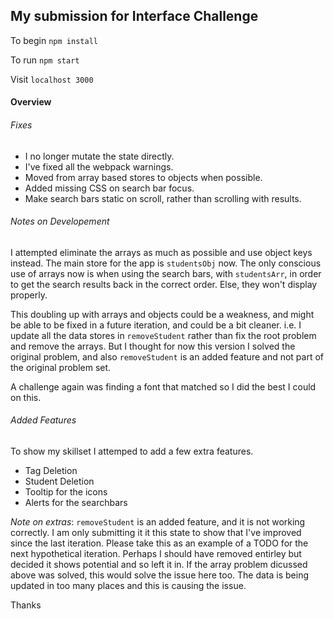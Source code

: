 ## My submission for Interface Challenge

To begin `npm install`

To run `npm start`

Visit `localhost 3000`

#### Overview

###### Fixes
- I no longer mutate the state directly.
- I've fixed all the webpack warnings.
- Moved from array based stores to objects when possible.
- Added missing CSS on search bar focus.
- Make search bars static on scroll, rather than scrolling with results.

###### Notes on Developement

I attempted eliminate the arrays as much as possible and use object keys instead. The main store for the app is `studentsObj` now. The only conscious use of arrays now is when using the search bars, with `studentsArr`, in order to get the search results back in the correct order. Else, they won't display properly.

This doubling up with arrays and objects could be a weakness, and might be able to be fixed in a future iteration, and could be a bit cleaner. i.e. I update all the data stores in `removeStudent` rather than fix the root problem and remove the arrays. But  I thought for now this version I solved the original problem, and also `removeStudent` is an added feature and not part of the original problem set.

A challenge again was finding a font that matched so I did the best I could on this.

###### Added Features

To show my skillset I attemped to add a few extra features.
- Tag Deletion
- Student Deletion
- Tooltip for the icons
- Alerts for the searchbars

*Note on extras*: `removeStudent` is an added feature, and it is not working correctly. I am only submitting it it this state to show that I've improved since the last iteration. Please take this as an example of a TODO for the next hypothetical iteration. Perhaps I should have removed entirley but decided it shows potential and so left it in. If the array problem dicussed above was solved, this would solve the issue here too. The data is being updated in too many places and this is causing the issue.

Thanks
